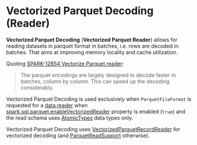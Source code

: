 # Vectorized Parquet Decoding (Reader)

**Vectorized Parquet Decoding** (**Vectorized Parquet Reader**) allows for reading datasets in parquet format in batches, i.e. rows are decoded in batches. That aims at improving memory locality and cache utilization.

Quoting [SPARK-12854 Vectorize Parquet reader](https://issues.apache.org/jira/browse/SPARK-12854):

> The parquet encodings are largely designed to decode faster in batches, column by column. This can speed up the decoding considerably.

Vectorized Parquet Decoding is used exclusively when `ParquetFileFormat` is requested for a [data reader](../parquet/ParquetFileFormat.md#buildReaderWithPartitionValues) when [spark.sql.parquet.enableVectorizedReader](../configuration-properties.md#spark.sql.parquet.enableVectorizedReader) property is enabled (`true`) and the read schema uses [AtomicTypes](../types/AtomicType.md) data types only.

Vectorized Parquet Decoding uses [VectorizedParquetRecordReader](../parquet/VectorizedParquetRecordReader.md) for vectorized decoding (and [ParquetReadSupport](../parquet/ParquetReadSupport.md) otherwise).
